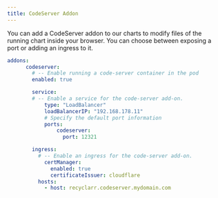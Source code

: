 ```yaml
---
title: CodeServer Addon
---
```


You can add a CodeServer addon to our charts to modify files of the running chart inside your browser. You can choose between exposing a port or adding an ingress to it.

```yaml
addons:
      codeserver:
        # -- Enable running a code-server container in the pod
        enabled: true

        service:
        # -- Enable a service for the code-server add-on.
            type: "LoadBalancer"
            loadBalancerIP: "192.168.178.11"
            # Specify the default port information
            ports:
                codeserver:
                  port: 12321

        ingress:
          # -- Enable an ingress for the code-server add-on.
            certManager:
              enabled: true
              certificateIssuer: cloudflare
          hosts:
            - host: recyclarr.codeserver.mydomain.com
```
